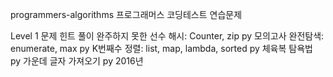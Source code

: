 programmers-algorithms
프로그래머스 코딩테스트 연습문제

Level 1
문제	힌트	풀이
완주하지 못한 선수	해시: Counter, zip	py
모의고사	완전탐색: enumerate, max	py
K번째수	정렬: list, map, lambda, sorted	py
체육복	탐욕법	py
가운데 글자 가져오기		py
2016년
